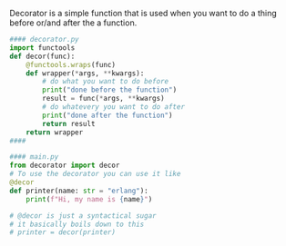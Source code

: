 Decorator is a simple function that is used when you want to do a thing before or/and after the a function.

```python
#### decorator.py 
import functools
def decor(func):
	@functools.wraps(func)
	def wrapper(*args, **kwargs):
		# do what you want to do before
		print("done before the function")
		result = func(*args, **kwargs)
		# do whatevery you want to do after
		print("done after the function")
		return result
	return wrapper
####

#### main.py
from decorator import decor
# To use the decorator you can use it like
@decor
def printer(name: str = "erlang"):
	print(f"Hi, my name is {name}")

# @decor is just a syntactical sugar
# it basically boils down to this
# printer = decor(printer)
```
